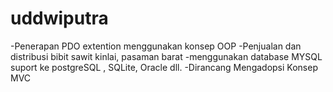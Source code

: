 # uddwiputra

-Penerapan PDO extention menggunakan konsep OOP
-Penjualan dan distribusi bibit sawit kinlai, pasaman barat
-menggunakan database MYSQL suport ke postgreSQL , SQLite, Oracle dll.
-Dirancang Mengadopsi Konsep MVC
